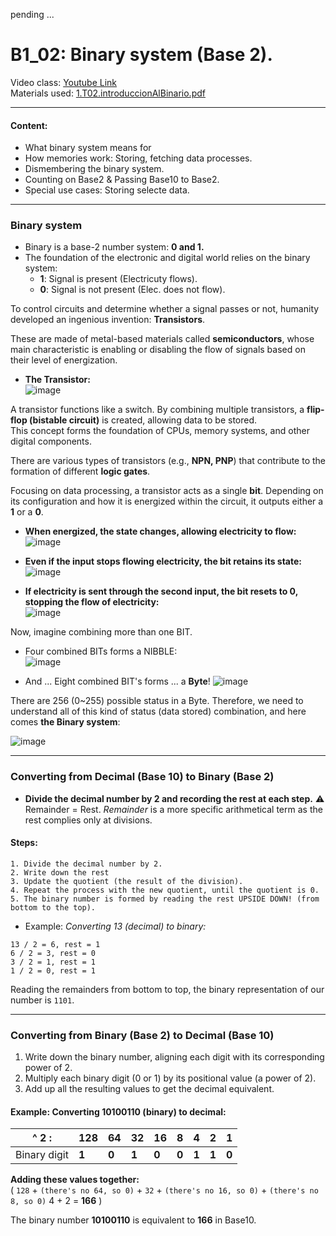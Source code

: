 pending ...  

# B1_02: Binary system (Base 2).
Video class: [Youtube Link](https://youtu.be/ONMS354Xjz8)  
Materials used: [1.T02.introduccionAlBinario.pdf](https://github.com/alexandrglm/elearning_tools/blob/9e0eecc5523a81b341b0fbb4c84fc4fcf39c6a2d/z80asmmooc/contents/Course/MODULE_1%3ASprite_in_machine_Code/B01_THEORY/B01_materials/1.T02.introduccionAlBinario.pdf)    
***

#### Content:  
- What binary system means for  
- How memories work: Storing, fetching data processes.  
- Dismembering the binary system. 
- Counting on Base2 & Passing Base10 to Base2. 
- Special use cases: Storing selecte data.  
***

### Binary system
  
- Binary is a base-2 number system: **0 and 1.**
- The foundation of the electronic and digital world relies on the binary system:
  - **1**:  Signal is present (Electricuty flows).
  - **0**:  Signal is not present (Elec. does not flow).

To control circuits and determine whether a signal passes or not, humanity developed an ingenious invention: **Transistors**.  

These are made of metal-based materials called **semiconductors**, whose main characteristic is enabling or disabling the flow of signals based on their level of energization.  

- **The Transistor:**  
  ![image](https://github.com/user-attachments/assets/55cdb9f5-a68c-4f99-b6ae-657dedcc2532)

A transistor functions like a switch. By combining multiple transistors, a **flip-flop (bistable circuit)** is created, allowing data to be stored.  
This concept forms the foundation of CPUs, memory systems, and other digital components.

There are various types of transistors (e.g., **NPN, PNP**) that contribute to the formation of different **logic gates**.  

Focusing on data processing, a transistor acts as a single **bit**. Depending on its configuration and how it is energized within the circuit, it outputs either a **1** or a **0**.  

- **When energized, the state changes, allowing electricity to flow:**  
  ![image](https://github.com/user-attachments/assets/dbb0f353-91e7-41b6-8c39-2aa952669fb6)

- **Even if the input stops flowing electricity, the bit retains its state:**  
  ![image](https://github.com/user-attachments/assets/9b75aed0-16a7-4c9b-8330-d9e619ee9229)

- **If electricity is sent through the second input, the bit resets to **0**, stopping the flow of electricity:**  
  ![image](https://github.com/user-attachments/assets/588297b3-6a63-43a7-b612-cc62970435e0)

Now, imagine combining more than one BIT.  
- Four combined BITs forms a NIBBLE:  
  ![image](https://github.com/user-attachments/assets/a3f95f85-0d38-4182-8236-248a8a1523ce)

- And ... Eight combined BIT's forms ... a **Byte**!
  ![image](https://github.com/user-attachments/assets/f16d37dc-898e-48c6-b7fd-c265b47aa845)

There are 256 (0~255) possible status in a Byte.
Therefore, we need to understand all of this kind of status (data stored) combination, and here comes **the Binary system**:  

![image](https://github.com/user-attachments/assets/0948887d-0349-402e-9f8b-2f2bbe9e053b)

***


### Converting from Decimal (Base 10) to Binary (Base 2)

- **Divide the decimal number by 2 and recording the rest at each step.** 
⚠️ Remainder = Rest. *Remainder* is a more specific arithmetical term as the rest complies only at divisions.

#### Steps:  
    1. Divide the decimal number by 2.  
    2. Write down the rest  
    3. Update the quotient (the result of the division).  
    4. Repeat the process with the new quotient, until the quotient is 0.  
    5. The binary number is formed by reading the rest UPSIDE DOWN! (from bottom to the top).  

- Example: *Converting 13 (decimal) to binary:*  
```text  
13 / 2 = 6, rest = 1  
6 / 2 = 3, rest = 0  
3 / 2 = 1, rest = 1  
1 / 2 = 0, rest = 1
```
Reading the remainders from bottom to top, the binary representation of our number is `1101`.  
***
### Converting from Binary (Base 2) to Decimal (Base 10)

1. Write down the binary number, aligning each digit with its corresponding power of 2.  
2. Multiply each binary digit (0 or 1) by its positional value (a power of 2).  
3. Add up all the resulting values to get the decimal equivalent.

#### Example: Converting **10100110** (binary) to decimal:
  
| ^ 2 : | 128  | 64  | 32  | 16  | 8   | 4   | 2   | 1   |
|-------------|-------|------|------|------|------|------|------|------|
| Binary digit | **1** | **0** | **1** | **0** | **0** | **1** | **1** | **0** |


**Adding these values together:**  
\( `128` + `(there's no 64, so 0)` +  `32` + `(there's no 16, so 0)` + `(there's no 8, so 0)` 4 + 2 = **166** \)

The binary number **10100110** is equivalent to **166** in Base10.
